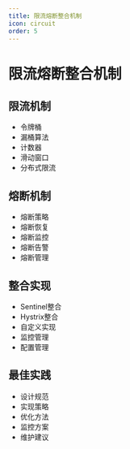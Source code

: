 ```yaml
---
title: 限流熔断整合机制
icon: circuit
order: 5
---
```


# 限流熔断整合机制

## 限流机制
- 令牌桶
- 漏桶算法
- 计数器
- 滑动窗口
- 分布式限流

## 熔断机制
- 熔断策略
- 熔断恢复
- 熔断监控
- 熔断告警
- 熔断管理

## 整合实现
- Sentinel整合
- Hystrix整合
- 自定义实现
- 监控管理
- 配置管理

## 最佳实践
- 设计规范
- 实现策略
- 优化方法
- 监控方案
- 维护建议
